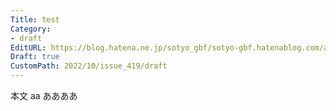 ```yaml
---
Title: test
Category:
- draft
EditURL: https://blog.hatena.ne.jp/sotyo_gbf/sotyo-gbf.hatenablog.com/atom/entry/4207112889928818978
Draft: true
CustomPath: 2022/10/issue_419/draft
---
```


本文
aa
ああああ
